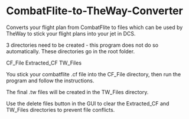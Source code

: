 # CombatFlite-to-TheWay-Converter
Converts your flight plan from CombatFlite to files which can be used by TheWay to stick your flight plans into your jet in DCS.

3 directories need to be created - this program does not do so automatically. These directories go in the root folder.

CF_File
Extracted_CF
TW_Files

You stick your combatflite .cf file into the CF_File directory, then run the program and follow the instructions.

The final .tw files will be created in the TW_Files directory.

Use the delete files button in the GUI to clear the Extracted_CF and TW_Files directories to prevent file conflicts.
